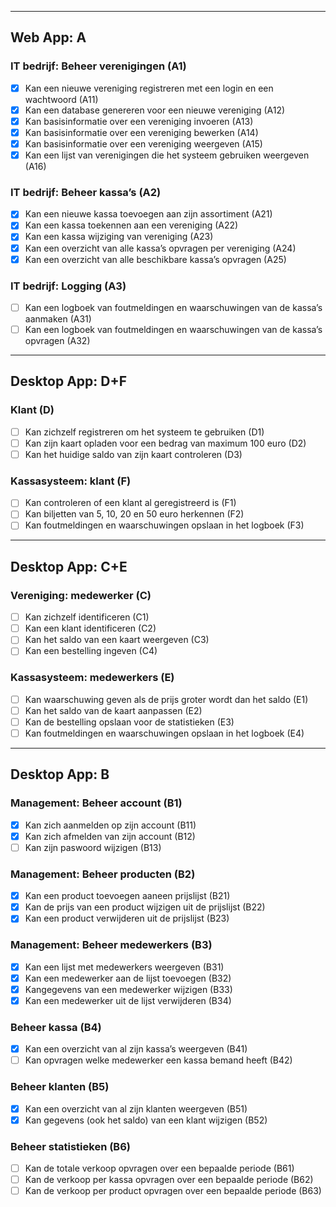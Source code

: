 ﻿---

## Web App: A

### IT bedrijf: Beheer verenigingen (A1)
- [x] Kan een nieuwe vereniging registreren met een login en een wachtwoord (A11)
- [x] Kan een database genereren voor een nieuwe vereniging (A12)
- [x] Kan basisinformatie over een vereniging invoeren (A13)
- [x] Kan basisinformatie over een vereniging bewerken (A14)
- [x] Kan basisinformatie over een vereniging weergeven (A15)
- [x] Kan een lijst van verenigingen die het systeem gebruiken weergeven (A16)

### IT bedrijf: Beheer kassa’s (A2)
- [x] Kan een nieuwe kassa toevoegen aan zijn assortiment (A21)
- [x] Kan een kassa toekennen aan een vereniging (A22)
- [x] Kan een kassa wijziging van vereniging (A23)
- [x] Kan een overzicht van alle kassa’s opvragen per vereniging (A24)
- [x] Kan een overzicht van alle beschikbare kassa’s opvragen (A25)

### IT bedrijf: Logging (A3)
- [ ] Kan een logboek van foutmeldingen en waarschuwingen van de kassa’s aanmaken (A31)
- [ ] Kan een logboek van foutmeldingen en waarschuwingen van de kassa’s opvragen (A32)

---

## Desktop App: D+F

### Klant (D)
- [ ] Kan zichzelf registreren om het systeem te gebruiken (D1)
- [ ] Kan zijn kaart opladen voor een bedrag van maximum 100 euro (D2)
- [ ] Kan het huidige saldo van zijn kaart controleren (D3)

### Kassasysteem: klant (F)
- [ ] Kan controleren of een klant al geregistreerd is (F1)
- [ ] Kan biljetten van 5, 10, 20 en 50 euro herkennen (F2)
- [ ] Kan foutmeldingen en waarschuwingen opslaan in het logboek (F3)

---

## Desktop App: C+E

### Vereniging: medewerker (C)
- [ ] Kan zichzelf identificeren (C1)
- [ ] Kan een klant identificeren (C2)
- [ ] Kan het saldo van een kaart weergeven (C3)
- [ ] Kan een bestelling ingeven (C4)

### Kassasysteem: medewerkers (E)
- [ ] Kan waarschuwing geven als de prijs groter wordt dan het saldo (E1)
- [ ] Kan het saldo van de kaart aanpassen (E2)
- [ ] Kan de bestelling opslaan voor de statistieken (E3)
- [ ] Kan foutmeldingen en waarschuwingen opslaan in het logboek (E4)

---

## Desktop App: B

### Management: Beheer account (B1)
- [x] Kan zich aanmelden op zijn account (B11)
- [x] Kan zich afmelden van zijn account (B12)
- [ ] Kan zijn paswoord wijzigen (B13)

### Management: Beheer producten (B2)
- [x] Kan een product toevoegen aaneen prijslijst (B21)
- [x] Kan de prijs van een product wijzigen uit de prijslijst (B22)
- [x] Kan een product verwijderen uit de prijslijst (B23)

### Management: Beheer medewerkers (B3)
- [x] Kan een lijst met medewerkers weergeven (B31)
- [x] Kan een medewerker aan de lijst toevoegen (B32)
- [x] Kangegevens van een medewerker wijzigen (B33)
- [x] Kan een medewerker uit de lijst verwijderen (B34)

### Beheer kassa (B4)
- [x] Kan een overzicht van al zijn kassa’s weergeven (B41)
- [ ] Kan opvragen welke medewerker een kassa bemand heeft (B42)

### Beheer klanten (B5)
- [x] Kan een overzicht van al zijn klanten weergeven (B51)
- [x] Kan gegevens (ook het saldo) van een klant wijzigen (B52)

### Beheer statistieken (B6)
- [ ] Kan de totale verkoop opvragen over een bepaalde periode (B61)
- [ ] Kan de verkoop per kassa opvragen over een bepaalde periode (B62)
- [ ] Kan de verkoop per product opvragen over een bepaalde periode (B63)